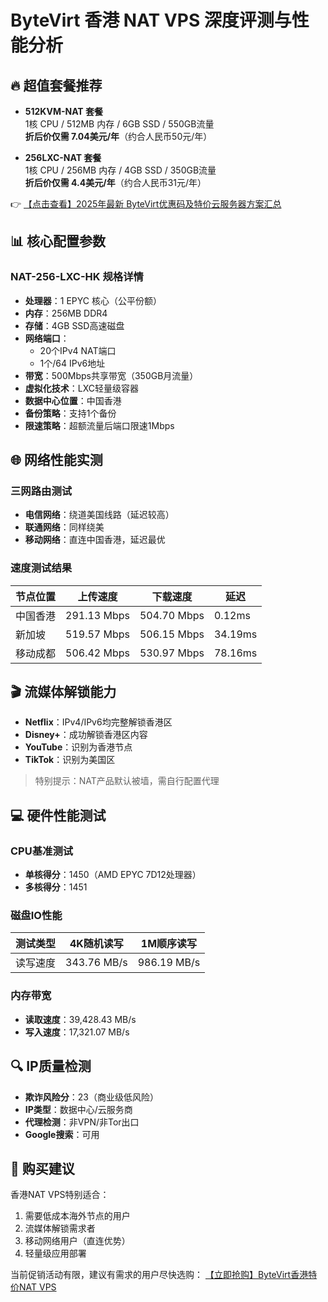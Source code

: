 # ByteVirt 香港 NAT VPS 深度评测与性能分析

## 🔥 超值套餐推荐
- **512KVM-NAT 套餐**  
  1核 CPU / 512MB 内存 / 6GB SSD / 550GB流量  
  **折后价仅需 7.04美元/年**（约合人民币50元/年）

- **256LXC-NAT 套餐**  
  1核 CPU / 256MB 内存 / 4GB SSD / 350GB流量  
  **折后价仅需 4.4美元/年**（约合人民币31元/年）

👉 [【点击查看】2025年最新 ByteVirt优惠码及特价云服务器方案汇总](https://bit.ly/bytevirt)

## 📊 核心配置参数
### NAT-256-LXC-HK 规格详情
- **处理器**：1 EPYC 核心（公平份额）
- **内存**：256MB DDR4
- **存储**：4GB SSD高速磁盘
- **网络端口**：
  - 20个IPv4 NAT端口
  - 1个/64 IPv6地址
- **带宽**：500Mbps共享带宽（350GB月流量）
- **虚拟化技术**：LXC轻量级容器
- **数据中心位置**：中国香港
- **备份策略**：支持1个备份
- **限速策略**：超额流量后端口限速1Mbps

## 🌐 网络性能实测
### 三网路由测试
- **电信网络**：绕道美国线路（延迟较高）
- **联通网络**：同样绕美
- **移动网络**：直连中国香港，延迟最优

### 速度测试结果
| 节点位置       | 上传速度    | 下载速度    | 延迟   |
|----------------|-------------|-------------|--------|
| 中国香港       | 291.13 Mbps | 504.70 Mbps | 0.12ms |
| 新加坡         | 519.57 Mbps | 506.15 Mbps | 34.19ms|
| 移动成都       | 506.42 Mbps | 530.97 Mbps | 78.16ms|

## 🎬 流媒体解锁能力
- **Netflix**：IPv4/IPv6均完整解锁香港区
- **Disney+**：成功解锁香港区内容
- **YouTube**：识别为香港节点
- **TikTok**：识别为美国区

> 特别提示：NAT产品默认被墙，需自行配置代理

## 💻 硬件性能测试
### CPU基准测试
- **单核得分**：1450（AMD EPYC 7D12处理器）
- **多核得分**：1451

### 磁盘IO性能
| 测试类型       | 4K随机读写       | 1M顺序读写       |
|----------------|-------------------|-------------------|
| 读写速度       | 343.76 MB/s       | 986.19 MB/s       |

### 内存带宽
- **读取速度**：39,428.43 MB/s
- **写入速度**：17,321.07 MB/s

## 🔍 IP质量检测
- **欺诈风险分**：23（商业级低风险）
- **IP类型**：数据中心/云服务商
- **代理检测**：非VPN/非Tor出口
- **Google搜索**：可用

## 🛒 购买建议
香港NAT VPS特别适合：
1. 需要低成本海外节点的用户
2. 流媒体解锁需求者
3. 移动网络用户（直连优势）
4. 轻量级应用部署

当前促销活动有限，建议有需求的用户尽快选购：
[【立即抢购】ByteVirt香港特价NAT VPS](https://bit.ly/bytevirt)